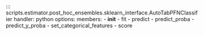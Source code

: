::: scripts.estimator.post_hoc_ensembles.sklearn_interface.AutoTabPFNClassifier
    handler: python
    options:
      members:
        - __init__
        - fit
        - predict
        - predict_proba
        - predict_y_proba
        - set_categorical_features
        - score